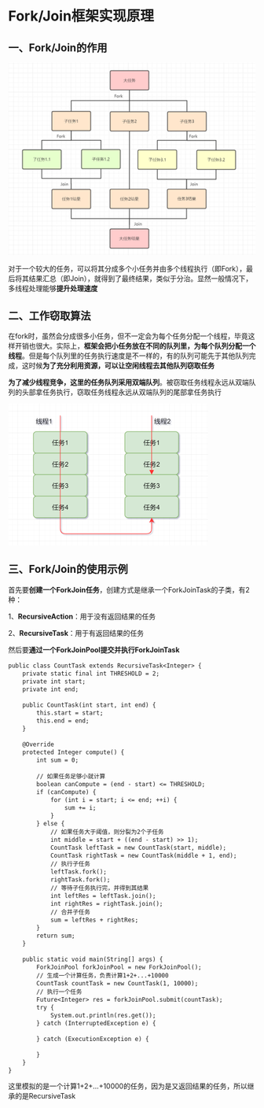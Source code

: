 # Fork/Join框架实现原理

一、Fork/Join的作用
--------------

<img src="https://raw.githubusercontent.com/KKKLxxx/img-host/master/55b9dc9adb60051c0d68df4fa1e4008d.png" style="zoom:50%;" />

对于一个较大的任务，可以将其分成多个小任务并由多个线程执行（即Fork），最后将其结果汇总（即Join），就得到了最终结果，类似于分治。显然一般情况下，多线程处理能够**提升处理速度**

二、工作窃取算法
---------

在fork时，虽然会分成很多小任务，但不一定会为每个任务分配一个线程，毕竟这样开销也很大。实际上，**框架会把小任务放在不同的队列里，为每个队列分配一个线程**。但是每个队列里的任务执行速度是不一样的，有的队列可能先于其他队列完成，这时候**为了充分利用资源，可以让空闲线程去其他队列窃取任务**

**为了减少线程竞争，这里的任务队列采用双端队列**。被窃取任务线程永远从双端队列的头部拿任务执行，窃取任务线程永远从双端队列的尾部拿任务执行

<img src="https://raw.githubusercontent.com/KKKLxxx/img-host/master/8ec87b74dd6ad93db93da58276a41acc.png" style="zoom:50%;" />

三、Fork/Join的使用示例
----------------

首先要**创建一个ForkJoin任务**，创建方式是继承一个ForkJoinTask的子类，有2种：

1、**RecursiveAction**：用于没有返回结果的任务

2、**RecursiveTask**：用于有返回结果的任务

然后要**通过一个ForkJoinPool提交并执行ForkJoinTask**

```
public class CountTask extends RecursiveTask<Integer> {
    private static final int THRESHOLD = 2;
    private int start;
    private int end;

    public CountTask(int start, int end) {
        this.start = start;
        this.end = end;
    }

    @Override
    protected Integer compute() {
        int sum = 0;

        // 如果任务足够小就计算
        boolean canCompute = (end - start) <= THRESHOLD;
        if (canCompute) {
            for (int i = start; i <= end; ++i) {
                sum += i;
            }
        } else {
            // 如果任务大于阈值，则分裂为2个子任务
            int middle = start + ((end - start) >> 1);
            CountTask leftTask = new CountTask(start, middle);
            CountTask rightTask = new CountTask(middle + 1, end);
            // 执行子任务
            leftTask.fork();
            rightTask.fork();
            // 等待子任务执行完，并得到其结果
            int leftRes = leftTask.join();
            int rightRes = rightTask.join();
            // 合并子任务
            sum = leftRes + rightRes;
        }
        return sum;
    }

    public static void main(String[] args) {
        ForkJoinPool forkJoinPool = new ForkJoinPool();
        // 生成一个计算任务，负责计算1+2+...+10000
        CountTask countTask = new CountTask(1, 10000);
        // 执行一个任务
        Future<Integer> res = forkJoinPool.submit(countTask);
        try {
            System.out.println(res.get());
        } catch (InterruptedException e) {

        } catch (ExecutionException e) {

        }
    }
}
```

这里模拟的是一个计算1+2+...+10000的任务，因为是又返回结果的任务，所以继承的是RecursiveTask